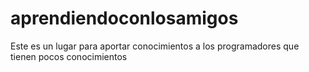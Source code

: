 # aprendiendoconlosamigos
Este es un lugar para aportar conocimientos a los programadores que tienen pocos conocimientos

